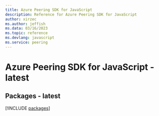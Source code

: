 ```yaml
---
title: Azure Peering SDK for JavaScript
description: Reference for Azure Peering SDK for JavaScript
author: xirzec
ms.author: jeffish
ms.data: 03/16/2023
ms.topic: reference
ms.devlang: javascript
ms.service: peering
---
```

# Azure Peering SDK for JavaScript - latest
## Packages - latest
[!INCLUDE [packages](peering-index.md)]